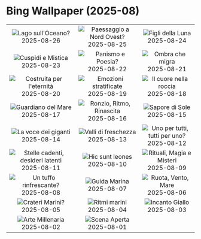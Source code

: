 # Bing Wallpaper (2025-08)

|  |  |  |
|:---:|:---:|:---:|
| ![](https://www.bing.com/th?id=OHR.FaroeLake_IT-IT9674052822_400x240.jpg "Lago sull'Oceano?") 2025-08-26 | ![](https://www.bing.com/th?id=OHR.YellowstoneRiver_IT-IT7237441471_400x240.jpg "Paessaggio a Nord Ovest?") 2025-08-25 | ![](https://www.bing.com/th?id=OHR.CervusDama_IT-IT0307979007_400x240.jpg "Figli della Luna") 2025-08-24 |
| ![](https://www.bing.com/th?id=OHR.SaintBarbaras_IT-IT0267106236_400x240.jpg "Cuspidi e Mistica") 2025-08-23 | ![](https://www.bing.com/th?id=OHR.PalouseWA_IT-IT4357870693_400x240.jpg "Panismo e Poesia?") 2025-08-22 | ![](https://www.bing.com/th?id=OHR.WheatearBird_IT-IT3442241392_400x240.jpg "Ombra che migra") 2025-08-21 |
| ![](https://www.bing.com/th?id=OHR.CitadelBonifacio_IT-IT3373229957_400x240.jpg "Costruita per l'eternità") 2025-08-20 | ![](https://www.bing.com/th?id=OHR.GipuzcoaSummer_IT-IT3301652373_400x240.jpg "Emozioni stratificate") 2025-08-19 | ![](https://www.bing.com/th?id=OHR.AvalancheLake_IT-IT9962796758_400x240.jpg "Il cuore nella roccia") 2025-08-18 |
| ![](https://www.bing.com/th?id=OHR.LyngvigLighthouse_IT-IT3166242120_400x240.jpg "Guardiano del Mare") 2025-08-17 | ![](https://www.bing.com/th?id=OHR.ColorfulBeehives_IT-IT3102989336_400x240.jpg "Ronzio, Ritmo, Rinascita") 2025-08-16 | ![](https://www.bing.com/th?id=OHR.LaMaddalenaSardegna_IT-IT3035454950_400x240.jpg "Sapore di Sole") 2025-08-15 |
| ![](https://www.bing.com/th?id=OHR.PizNairPeak_IT-IT2958589125_400x240.jpg "La voce dei giganti") 2025-08-14 | ![](https://www.bing.com/th?id=OHR.SantaMaddalena_IT-IT2896067117_400x240.jpg "Valli di freschezza") 2025-08-13 | ![](https://www.bing.com/th?id=OHR.KenyaElephants_IT-IT2826374695_400x240.jpg "Uno per tutti, tutti per uno?") 2025-08-12 |
| ![](https://www.bing.com/th?id=OHR.StelleSanLorenzo_IT-IT2737058274_400x240.jpg "Stelle cadenti, desideri latenti") 2025-08-11 | ![](https://www.bing.com/th?id=OHR.LionessKenya_IT-IT2680402991_400x240.jpg "Hic sunt leones") 2025-08-10 | ![](https://www.bing.com/th?id=OHR.MaoriRock_IT-IT5330765111_400x240.jpg "Rituali, Magia e Misteri") 2025-08-09 |
| ![](https://www.bing.com/th?id=OHR.IguazuArgentina_IT-IT5625892885_400x240.jpg "Un tuffo rinfrescante?") 2025-08-08 | ![](https://www.bing.com/th?id=OHR.GasparillaLight_IT-IT1390366319_400x240.jpg "Guida Marina") 2025-08-07 | ![](https://www.bing.com/th?id=OHR.RuotaRimini_IT-IT1297102060_400x240.jpg "Ruota, Vento, Mare") 2025-08-06 |
| ![](https://www.bing.com/th?id=OHR.CaliforniaTidepool_IT-IT9185950611_400x240.jpg "Crateri Marini?") 2025-08-05 | ![](https://www.bing.com/th?id=OHR.BlackfinBarracuda_IT-IT1143705457_400x240.jpg "Ritmi marini") 2025-08-04 | ![](https://www.bing.com/th?id=OHR.HappySunflower_IT-IT1160856056_400x240.jpg "Incanto Giallo") 2025-08-03 |
| ![](https://www.bing.com/th?id=OHR.FruitaPetroglyphs_IT-IT1255778593_400x240.jpg "Arte Millenaria") 2025-08-02 | ![](https://www.bing.com/th?id=OHR.EdinburghFringe_IT-IT8835204472_400x240.jpg "Scena Aperta") 2025-08-01 |  |
